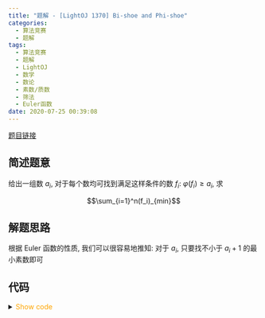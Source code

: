 ```yaml
---
title: "题解 - [LightOJ 1370] Bi-shoe and Phi-shoe"
categories:
  - 算法竞赛
  - 题解
tags:
  - 算法竞赛
  - 题解
  - LightOJ
  - 数学
  - 数论
  - 素数/质数
  - 筛法
  - Euler函数
date: 2020-07-25 00:39:08
---
```


[题目链接](https://vjudge.net/problem/LightOJ-1341/origin)

<!-- more -->

## 简述题意

给出一组数 $a_i$, 对于每个数均可找到满足这样条件的数 $f_i$: $\varphi(f_i)\geqslant a_i$, 求

$$\sum_{i=1}^n(f_i)_{min}$$

## 解题思路

根据 Euler 函数的性质, 我们可以很容易地推知: 对于 $a_i$, 只要找不小于 $a_i+1$ 的最小素数即可

## 代码

<details>
<summary><font color='orange'>Show code</font></summary>

{% icodeweb cpa_cpp title:LightOJ_1370 LightOJ/1370/0.cpp %}

</details>
